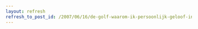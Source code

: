 ```yaml
---
layout: refresh
refresh_to_post_id: /2007/06/16/de-golf-waarom-ik-persoonlijk-geloof-in-open-source
---
```

